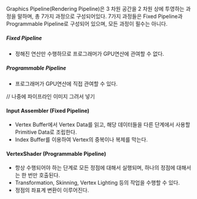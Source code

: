 Graphics Pipeline(Rendering Pipeline)은 3 차원 공간을 2 차원 상에 투영하는 과정을 말하며, 총 7가지 과정으로 구성되어있다. 7가지 과정들은 Fixed Pipeline과  Programmable Pipeline로 구성되어 있으며, 모든 과정이 필수는 아니다.
##### Fixed Pipeline
- 정해진 연산만 수행하므로 프로그래머가 GPU연산에 관여할 수 없다.
##### Programmable Pipeline
- 프로그래머가 GPU연산에 직접 관여할 수 있다.

// 나중에 파이프라인 이미지 그려서 넣기

#### Input Assembler (Fixed Pipeline)
- Vertex Buffer에서 Vertex Data를 읽고, 해당 데이터들을 다른 단계에서 사용할 Primitive Data로 조립한다.
- Index Buffer를 이용하여 Vertex의 중복이나 복제를 막는다.
#### VertexShader (Programmable Pipeline)
- 항상 수행되어야 하는 단계로 모든 정점에 대해서 실행되며, 하나의 정점에 대해서는 한 번만 호출된다.
- Transformation, Skinning, Vertex Lighting 등의 작업을 수행할 수 있다.
- 정점의 좌표계 변환이 이루어진다.
